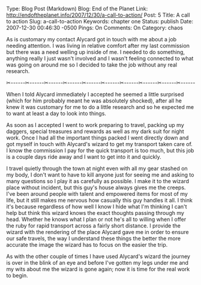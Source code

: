 Type: Blog Post (Markdown)
Blog: End of the Planet
Link: http://endoftheplanet.info/2007/12/30/a-call-to-action/
Post: 5
Title: A call to action
Slug: a-call-to-action
Keywords: chapter one
Status: publish
Date: 2007-12-30 00:46:30 -0500
Pings: On
Comments: On
Category: chaos

As is customary my contact Alycard got in touch with me about a job needing attention. I was living in relative comfort after my last commission but there was a need welling up inside of me. I needed to do something, anything really I just wasn't involved and I wasn't feeling connected to what was going on around me so I decided to take the job without any real research.

✂------✂------✂------✂------✂------✂------✂------✂------✂------✂------

When I told Alycard immediately I accepted he seemed a little surprised (which for him probably meant he was absolutely shocked), after all he knew it was customary for me to do a little research and so he expected me to want at least a day to look into things.

As soon as I accepted I went to work preparing to travel, packing up my daggers, special treasures and rewards as well as my dark suit for night work. Once I had all the important things packed I went directly down and got myself in touch with Alycard's wizard to get my transport taken care of. I know the commission I pay for the quick transport is too much, but this job is a couple days ride away and I want to get into it and quickly.

I travel quietly through the town at night even with all my gear stashed on my body, I don't want to have to kill anyone just for seeing me and asking to many questions so I play it as carefully as possible. I make it to the wizard place without incident, but this guy's house always gives me the creeps. I've been around people with talent and empowered items for most of my life, but it still makes me nervous how casually this guy handles it all. I think it's because regardless of how well I know I hide what I'm thinking I can't help but think this wizard knows the exact thoughts passing through my head. Whether he knows what I plan or not he's all to willing when I offer the ruby for rapid transport across a fairly short distance. I provide the wizard with the rendering of the place Alycard gave me in order to ensure our safe travels, the way I understand these things the better the more accurate the image the wizard has to focus on the easier the trip.

As with the other couple of times I have used Alycard's wizard the journey is over in the blink of an eye and before I've gotten my legs under me and my wits about me the wizard is gone again; now it is time for the real work to begin.
